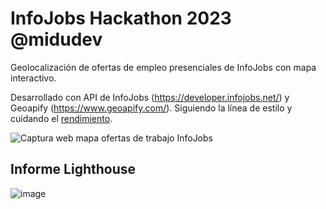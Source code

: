 # InfoJobs Hackathon 2023 @midudev

Geolocalización de ofertas de empleo presenciales de InfoJobs con mapa interactivo.

Desarrollado con API de InfoJobs (https://developer.infojobs.net/) y Geoapify (https://www.geoapify.com/). Siguiendo la línea de estilo y cuidando el [rendimiento](#informe-lighthouse).

![Captura web mapa ofertas de trabajo InfoJobs](https://github.com/salteadorneo/infojobs-hackathon/assets/4882454/60065961-e7d2-4149-9488-7ae561c2167e)

## Informe Lighthouse

![image](https://github.com/salteadorneo/infojobs-hackathon/assets/4882454/1aa733c5-502e-4a9e-9584-622b2d88c6c3)
